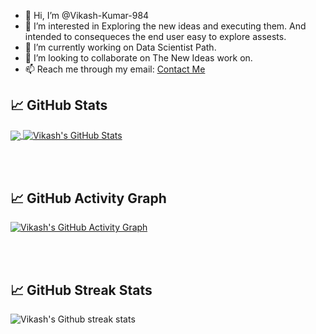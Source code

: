 - 👋 Hi, I’m @Vikash-Kumar-984
- 👀 I’m interested in Exploring the new ideas and executing them. And intended to consequeces the end user easy to explore assests.
- 🌱 I’m currently working on Data Scientist Path.
- 💞️ I’m looking to collaborate on The New Ideas work on.
- 📫 Reach me through my email: <a href="mailto:wiryvikash15@gmail.com">Contact Me</a>  

<!---
Vikash-Kumar-984/Vikash-Kumar-984 is a ✨ special ✨ repository because its `README.md` (this file) appears on your GitHub profile.
You can click the Preview link to take a look at your changes.
--->
## &#x1f4c8; GitHub Stats
<a href="https://github.com/Vikash-Kumar-984/Vikash-Kumar-984">
  <img align="center" src="https://github-readme-stats.vercel.app/api/top-langs/?username=Vikash-Kumar-984&hide=java,html&title_color=ffffff&text_color=c9cacc&icon_color=2bbc8a&bg_color=1d1f21" />
</a>
<a href="https://github.com/Vikash-Kumar-984/Vikash-Kumar-984">
  <img align="center" src="https://github-readme-stats.vercel.app/api?username=Vikash-Kumar-984&show_icons=true&line_height=27&count_private=true&title_color=ffffff&text_color=c9cacc&icon_color=2bbc8a&bg_color=1d1f21" alt="Vikash's GitHub Stats" />
</a>

<br/><br/>
## &#x1f4c8; GitHub Activity Graph
[![Vikash's GitHub Activity Graph](https://activity-graph.herokuapp.com/graph?username=Vikash-Kumar-984&theme=rogue)](https://github.com/Vikash-Kumar-984)


<br/><br/>

## &#x1f4c8; GitHub Streak Stats
![Vikash's Github streak stats](https://github-readme-streak-stats.herokuapp.com/?user=Vikash-Kumar-984) 

<br>
